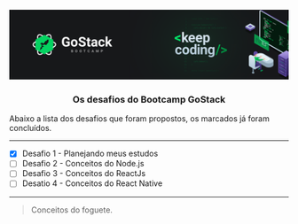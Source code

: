 <!-- # bootcamp-gostack-desafios -->
![](images/header.png)

<h3 align="center"> Os desafios do Bootcamp GoStack </h3>

Abaixo a lista dos desafios que foram propostos, os marcados já foram concluídos.

---

- [x] Desafio 1 - Planejando meus estudos
- [ ] Desafio 2 - Conceitos do Node.js
- [ ] Desafio 3 - Conceitos do ReactJs
- [ ] Desatio 4 - Conceitos do React Native

---

> Conceitos do foguete. 
